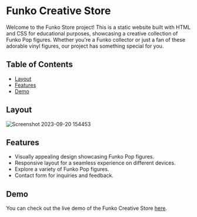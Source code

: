 # Funko Creative Store

Welcome to the Funko Store project! This is a static website built with HTML and CSS for educational purposes, showcasing a creative collection of Funko Pop figures. Whether you're a Funko collector or just a fan of these adorable vinyl figures, our project has something special for you.



## Table of Contents
- [Layout](#layout)
- [Features](#features)
- [Demo](#demo)

## Layout
![Screenshot 2023-09-20 154453](https://github.com/dwtoledo/ecommerce-example/assets/11148858/a1f590b6-6551-43ac-8524-45c72e4a8427)

## Features
- Visually appealing design showcasing Funko Pop figures.
- Responsive layout for a seamless experience on different devices.
- Explore a variety of Funko Pop figures.
- Contact form for inquiries and feedback.

## Demo
You can check out the live demo of the Funko Creative Store [here](https://dwtoledo.github.io/portfolio/projects/ecommerce/index.html).
